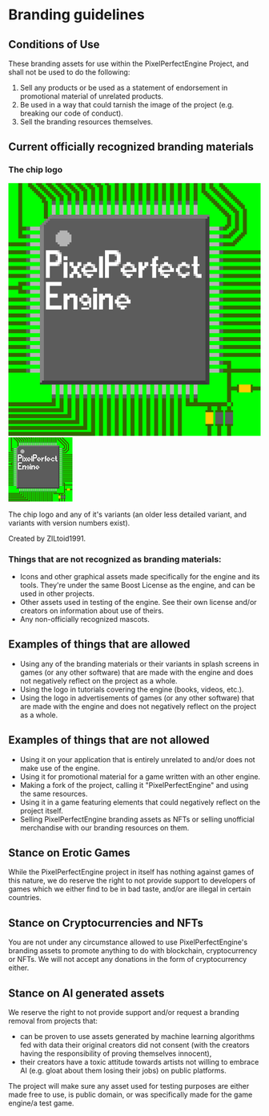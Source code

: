 # Branding guidelines

## Conditions of Use

These branding assets for use within the PixelPerfectEngine Project, and shall not be used to do the following:

1) Sell any products or be used as a statement of endorsement in promotional material of unrelated products.
2) Be used in a way that could tarnish the image of the project (e.g. breaking our code of conduct).
3) Sell the branding resources themselves.

## Current officially recognized branding materials

### The chip logo

![PixelPerfectEngine Logo large](branding/pixelperfectengine%20logo%20512.png) ![PixelPerfectEngine Logo small](branding/pixelperfectengine%20logo.png)

The chip logo and any of it's variants (an older less detailed variant, and variants with version numbers exist).

Created by ZILtoid1991.

### Things that are not recognized as branding materials:

* Icons and other graphical assets made specifically for the engine and its tools. They're under the same Boost License as the engine, and can be used in other projects.
* Other assets used in testing of the engine. See their own license and/or creators on information about use of theirs.
* Any non-officially recognized mascots.

## Examples of things that are allowed

* Using any of the branding materials or their variants in splash screens in games (or any other software) that are made with the engine and does not negatively reflect on the project as a whole.
* Using the logo in tutorials covering the engine (books, videos, etc.).
* Using the logo in advertisements of games (or any other software) that are made with the engine and does not negatively reflect on the project as a whole.

## Examples of things that are not allowed

* Using it on your application that is entirely unrelated to and/or does not make use of the engine.
* Using it for promotional material for a game written with an other engine.
* Making a fork of the project, calling it "PixelPerfectEngine" and using the same resources.
* Using it in a game featuring elements that could negatively reflect on the project itself.
* Selling PixelPerfectEngine branding assets as NFTs or selling unofficial merchandise with our branding resources on them.

## Stance on Erotic Games

While the PixelPerfectEngine project in itself has nothing against games of this nature, we do reserve the right to not provide support to developers of games which we either find to be in bad taste, and/or are illegal in certain countries.

## Stance on Cryptocurrencies and NFTs

You are not under any circumstance allowed to use PixelPerfectEngine's branding assets to promote anything to do with blockchain, cryptocurrency or NFTs.
We will not accept any donations in the form of cryptocurrency either.

## Stance on AI generated assets

We reserve the right to not provide support and/or request a branding removal from projects that:
* can be proven to use assets generated by machine learning algorithms fed with data their original creators did not consent (with the creators having the responsibility of proving themselves innocent),
* their creators have a toxic attitude towards artists not willing to embrace AI (e.g. gloat about them losing their jobs) on public platforms.

The project will make sure any asset used for testing purposes are either made free to use, is public domain, or was specifically made for the game engine/a test game.